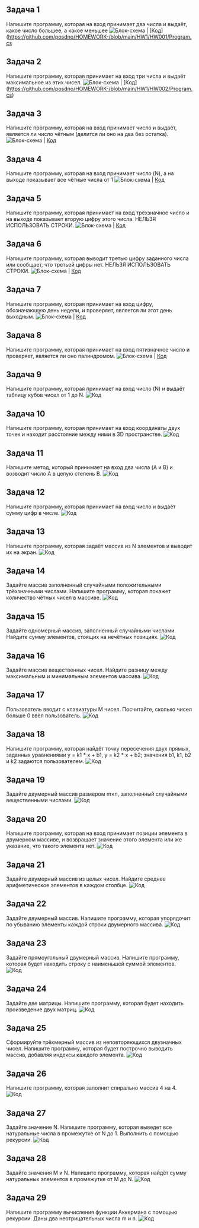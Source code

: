 ## Задача 1
Напишите программу, которая на вход принимает два числа и выдаёт, какое число большее, а какое меньшее
![Блок-схема](https://github.com/posdno/HOMEWORK-/blob/main/HW1/HW001/blok1.drawio.png) | [Код](https://github.com/posdno/HOMEWORK-/blob/main/HW1/HW001/Program.cs

## Задача 2
Напишите программу, которая принимает на вход три числа и выдаёт максимальное из этих чисел.
![Блок-схема](https://github.com/posdno/HOMEWORK-/blob/main/HW1/HW002/blok2.drawio.png) | [Код] (https://github.com/posdno/HOMEWORK-/blob/main/HW1/HW002/Program.cs) 

## Задача 3
Напишите программу, которая на вход принимает число и выдаёт, является ли число чётным (делится ли оно на два без остатка).
![Блок-схема](https://github.com/posdno/HOMEWORK-/blob/main/HW1/HW003/blok3.drawio.png) | [Код](https://github.com/posdno/HOMEWORK-/blob/main/HW1/HW003/Program.cs)

## Задача 4
Напишите программу, которая на вход принимает число (N), а на выходе показывает все чётные числа от 1 
![Блок-схема](https://github.com/posdno/HOMEWORK-/blob/main/HW1/HW004/blok4.drawio.png) | [Код](https://github.com/posdno/HOMEWORK-/blob/main/HW1/HW004/Program.cs)

## Задача 5
Напишите программу, которая принимает на вход трёхзначное число и на выходе показывает вторую цифру этого числа.
НЕЛЬЗЯ ИСПОЛЬЗОВАТЬ СТРОКИ.
![Блок-схема](https://github.com/posdno/HOMEWORK-/blob/main/HW2/HW005/blok5.drawio.png) | [Код](https://github.com/posdno/HOMEWORK-/blob/main/HW2/HW005/Program.cs)

## Задача 6
Напишите программу, которая выводит третью цифру заданного числа или сообщает, что третьей цифры нет.
НЕЛЬЗЯ ИСПОЛЬЗОВАТЬ СТРОКИ.
![Блок-схема](https://github.com/posdno/HOMEWORK-/blob/main/HW2/HW006/blok6.drawio.png) | [Код](https://github.com/posdno/HOMEWORK-/blob/main/HW2/HW006/Program.cs)

## Задача 7
Напишите программу, которая принимает на вход цифру, обозначающую день недели, и проверяет, является ли этот день выходным.
![Блок-схема](https://github.com/posdno/HOMEWORK-/blob/main/HW2/HW007/blok7.drawio.png) | [Код](https://github.com/posdno/HOMEWORK-/blob/main/HW2/HW007/Program.cs)

## Задача 8
Напишите программу, которая принимает на вход пятизначное число и проверяет, является ли оно палиндромом.
![Блок-схема](https://github.com/posdno/HOMEWORK-/blob/main/HW3/HW008/blok8.drawio.png) | [Код](https://github.com/posdno/HOMEWORK-/blob/main/HW3/HW008/Program.cs)

## Задача 9
Напишите программу, которая принимает на вход число (N) и выдаёт таблицу кубов чисел от 1 до N.
![Код](https://github.com/posdno/HOMEWORK-/blob/main/HW3/HW009/Program.cs)

## Задача 10
Напишите программу, которая принимает на вход координаты двух точек и находит расстояние между ними в 3D пространстве.
![Код](https://github.com/posdno/HOMEWORK-/blob/main/HW3/HW010/Program.cs)

## Задача 11
Напишите метод, который принимает на вход два числа (A и B) и возводит число A в целую степень B.
![Код](https://github.com/posdno/HOMEWORK-/blob/main/HW4/HW011/Program.cs)

## Задача 12 
Напишите программу, которая принимает на вход число и выдаёт сумму цифр в числе.
![Код](https://github.com/posdno/HOMEWORK-/blob/main/HW4/HW012/Program.cs)

## Задача 13
Напишите программу, которая задаёт массив из N элементов и выводит их на экран.
![Код](https://github.com/posdno/HOMEWORK-/blob/main/HW4/HW013/Program.cs)

## Задача 14
Задайте массив заполненный случайными положительными трёхзначными числами. Напишите программу, которая покажет количество чётных чисел в массиве.
![Код](https://github.com/posdno/HOMEWORK-/blob/main/HW5/HW014/Program.cs)

## Задача 15
Задайте одномерный массив, заполненный случайными числами. Найдите сумму элементов, стоящих на нечётных позициях.
![Код](https://github.com/posdno/HOMEWORK-/blob/main/HW5/HW015/Program.cs)

## Задача 16
Задайте массив вещественных чисел. Найдите разницу между максимальным и минимальным элементов массива.
![Код](https://github.com/posdno/HOMEWORK-/blob/main/HW5/HW016/Program.cs)

## Задача 17
Пользователь вводит с клавиатуры M чисел. Посчитайте, сколько чисел больше 0 ввёл пользователь.
![Код](https://github.com/posdno/HOMEWORK-/blob/main/HW6/HW017/Program.cs)

## Задача 18
Напишите программу, которая найдёт точку пересечения двух прямых, заданных уравнениями y = k1 * x + b1, y = k2 * x + b2; значения b1, k1, b2 и k2 задаются пользователем.
![Код](https://github.com/posdno/HOMEWORK-/blob/main/HW6/HW018/Program.cs)

## Задача 19
Задайте двумерный массив размером m×n, заполненный случайными вещественными числами.
![Код](https://github.com/posdno/HOMEWORK-/blob/main/HW7/HW019/HW019.csproj)

## Задача 20
Напишите программу, которая на вход принимает позиции элемента в двумерном массиве, и возвращает значение этого элемента или же указание, что такого элемента нет.
![Код](https://github.com/posdno/HOMEWORK-/blob/main/HW7/HW020/Program.cs)
 
 ## Задача 21
Задайте двумерный массив из целых чисел. Найдите среднее арифметическое элементов в каждом столбце.
![Код](https://github.com/posdno/HOMEWORK-/blob/main/HW7/HW021/Program.cs)

## Задача 22
Задайте двумерный массив. Напишите программу, которая упорядочит по убыванию элементы каждой строки двумерного массива.
![Код](https://github.com/posdno/HOMEWORK-/blob/main/HW8/HW022/Program.cs)

## Задача 23
Задайте прямоугольный двумерный массив. Напишите программу, которая будет находить строку с наименьшей суммой элементов.
![Код](https://github.com/posdno/HOMEWORK-/blob/main/HW8/HW023/Program.cs)

## Задача 24
Задайте две матрицы. Напишите программу, которая будет находить произведение двух матриц.
![Код](https://github.com/posdno/HOMEWORK-/blob/main/HW8/HW024/Program.cs)

## Задача 25
Сформируйте трёхмерный массив из неповторяющихся двузначных чисел. Напишите программу, которая будет построчно выводить массив, добавляя индексы каждого элемента.
![Код](https://github.com/posdno/HOMEWORK-/blob/main/HW8/HW025/Program.cs)

## Задача 26
Напишите программу, которая заполнит спирально массив 4 на 4. 
![Код](https://github.com/posdno/HOMEWORK-/blob/main/HW8/HW026/Program.cs)

## Задача 27
Задайте значение N. Напишите программу, которая выведет все натуральные числа в промежутке от N до 1. Выполнить с помощью рекурсии.
![Код](https://github.com/posdno/HOMEWORK-/blob/main/HW9/HW027/Program.cs)

## Задача 28
Задайте значения M и N. Напишите программу, которая найдёт сумму натуральных элементов в промежутке от M до N.
![Код](https://github.com/posdno/HOMEWORK-/blob/main/HW9/HW028/Program.cs)

## Задача 29
Напишите программу вычисления функции Аккермана с помощью рекурсии. Даны два неотрицательных числа m и n.
![Код](https://github.com/posdno/HOMEWORK-/blob/main/HW9/HW029/Program.cs)